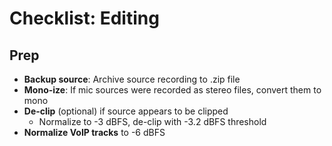 # Checklist: Editing

## Prep

* **Backup source**: Archive source recording to .zip file
* **Mono-ize**: If mic sources were recorded as stereo files, convert them to mono
* **De-clip** (optional) if source appears to be clipped
  * Normalize to -3 dBFS, de-clip with -3.2 dBFS threshold
* **Normalize VoIP tracks** to -6 dBFS
